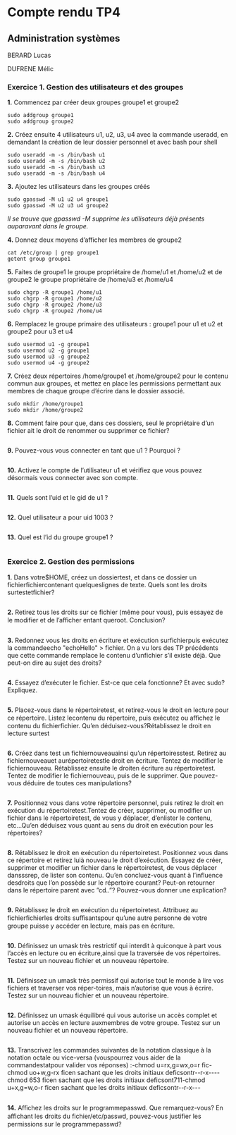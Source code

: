 # Compte rendu TP4
## Administration systèmes
BERARD Lucas

DUFRENE Mélic

### Exercice 1. Gestion des utilisateurs et des groupes

**1.** Commencez par créer deux groupes groupe1 et groupe2

```
sudo addgroup groupe1 
sudo addgroup groupe2
```
**2.** Créez ensuite 4 utilisateurs u1, u2, u3, u4 avec la commande useradd, en demandant la création de leur dossier personnel et avec bash pour shell

```
sudo useradd -m -s /bin/bash u1
sudo useradd -m -s /bin/bash u2
sudo useradd -m -s /bin/bash u3
sudo useradd -m -s /bin/bash u4
```

**3.** Ajoutez les utilisateurs dans les groupes créés 

```
sudo gpasswd -M u1 u2 u4 groupe1
sudo gpasswd -M u2 u3 u4 groupe2
```
*Il se trouve que gpasswd -M supprime les utilisateurs déjà présents auparavant dans le groupe.*

**4.** Donnez deux moyens d’afficher les membres de groupe2

```
cat /etc/group | grep groupe1
getent group groupe1
```

**5.** Faites de groupe1 le groupe propriétaire de /home/u1 et /home/u2 et de groupe2 le groupe propriétaire de /home/u3 et /home/u4

```
sudo chgrp -R groupe1 /home/u1
sudo chgrp -R groupe1 /home/u2
sudo chgrp -R groupe2 /home/u3
sudo chgrp -R groupe2 /home/u4
```

**6.** Remplacez le groupe primaire des utilisateurs : groupe1 pour u1 et u2 et groupe2 pour u3 et u4

```
sudo usermod u1 -g groupe1
sudo usermod u2 -g groupe1
sudo usermod u3 -g groupe2
sudo usermod u4 -g groupe2
```

**7.** Créez deux répertoires /home/groupe1 et /home/groupe2 pour le contenu commun aux groupes, et mettez en place les permissions permettant aux membres de chaque groupe d’écrire dans le dossier associé.

```
sudo mkdir /home/groupe1
sudo mkdir /home/groupe2
```

**8.** Comment faire pour que, dans ces dossiers, seul le propriétaire d’un fichier ait le droit de renommer ou supprimer ce fichier?

```

```

**9.** Pouvez-vous vous connecter en tant que u1 ? Pourquoi ?

```

```

**10.** Activez le compte de l’utilisateur u1 et vérifiez que vous pouvez désormais vous connecter avec son compte.

```

```

**11.** Quels sont l’uid et le gid de u1 ?

```

```

**12.** Quel utilisateur a pour uid 1003 ?

```

```

**13.** Quel est l’id du groupe groupe1 ?

```

```



### Exercice 2. Gestion des permissions


**1.** Dans votre$HOME, créez un dossiertest, et dans ce dossier un fichierfichiercontenant quelqueslignes de texte. Quels sont les droits surtestetfichier?

```

```

**2.** Retirez tous les droits sur ce fichier (même pour vous), puis essayez de le modifier et de l’aﬀicher entant queroot. Conclusion?

```

```

**3.** Redonnez vous les droits en écriture et exécution surfichierpuis exécutez la commandeecho "echoHello" > fichier. On a vu lors des TP précédents que cette commande remplace le contenu d’unfichier s’il existe déjà. Que peut-on dire au sujet des droits?

```

```

**4.** Essayez d’exécuter le fichier. Est-ce que cela fonctionne? Et avec sudo? Expliquez.

```

```

**5.** Placez-vous dans le répertoiretest, et retirez-vous le droit en lecture pour ce répertoire. Listez lecontenu du répertoire, puis exécutez ou aﬀichez le contenu du fichierfichier. Qu’en déduisez-vous?Rétablissez le droit en lecture surtest

```

```

**6.** Créez dans test un fichiernouveauainsi qu’un répertoiresstest. Retirez au fichiernouveauet aurépertoiretestle droit en écriture. Tentez de modifier le fichiernouveau. Rétablissez ensuite le droiten écriture au répertoiretest. Tentez de modifier le fichiernouveau, puis de le supprimer. Que pouvez-vous déduire de toutes ces manipulations?

```

```

**7.** Positionnez vous dans votre répertoire personnel, puis retirez le droit en exécution du répertoiretest.Tentez de créer, supprimer, ou modifier un fichier dans le répertoiretest, de vous y déplacer, d’enlister le contenu, etc...Qu’en déduisez vous quant au sens du droit en exécution pour les répertoires?

```

```

**8.** Rétablissez le droit en exécution du répertoiretest. Positionnez vous dans ce répertoire et retirez luià nouveau le droit d’exécution. Essayez de créer, supprimer et modifier un fichier dans le répertoiretest, de vous déplacer dansssrep, de lister son contenu. Qu’en concluez-vous quant à l’influence desdroits que l’on possède sur le répertoire courant? Peut-on retourner dans le répertoire parent avec ”cd..”? Pouvez-vous donner une explication?

```

```

**9.** Rétablissez le droit en exécution du répertoiretest. Attribuez au fichierfichierles droits suﬀisantspour qu’une autre personne de votre groupe puisse y accéder en lecture, mais pas en écriture.

```

```

**10.** Définissez un umask très restrictif qui interdit à quiconque à part vous l’accès en lecture ou en écriture,ainsi que la traversée de vos répertoires. Testez sur un nouveau fichier et un nouveau répertoire.

```

```

**11.** Définissez un umask très permissif qui autorise tout le monde à lire vos fichiers et traverser vos réper-toires, mais n’autorise que vous à écrire. Testez sur un nouveau fichier et un nouveau répertoire.

```

```

**12.** Définissez un umask équilibré qui vous autorise un accès complet et autorise un accès en lecture auxmembres de votre groupe. Testez sur un nouveau fichier et un nouveau répertoire.

```

```

**13.** Transcrivez les commandes suivantes de la notation classique à la notation octale ou vice-versa (vouspourrez vous aider de la commandestatpour valider vos réponses) :-chmod u=rx,g=wx,o=r fic-chmod uo+w,g-rx ficen sachant que les droits initiaux deficsontr--r-x----chmod 653 ficen sachant que les droits initiaux deficsont711-chmod u+x,g=w,o-r ficen sachant que les droits initiaux deficsontr--r-x---

```

```

**14.** Aﬀichez les droits sur le programmepasswd. Que remarquez-vous? En aﬀichant les droits du fichier/etc/passwd, pouvez-vous justifier les permissions sur le programmepasswd?

```

```
